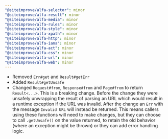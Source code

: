 ```yaml
---
"@siteimprove/alfa-selector": minor
"@siteimprove/alfa-result": minor
"@siteimprove/alfa-media": minor
"@siteimprove/alfa-rules": minor
"@siteimprove/alfa-style": minor
"@siteimprove/alfa-xpath": minor
"@siteimprove/alfa-http": minor
"@siteimprove/alfa-iana": minor
"@siteimprove/alfa-act": minor
"@siteimprove/alfa-css": minor
"@siteimprove/alfa-url": minor
"@siteimprove/alfa-web": minor
---
```


- Removed `Err#get` and `Result#getErr`
- Added `Result#getUnsafe`
- Changed `Request#from`, `Response#from` and `Page#from` to return `Result<...>`.
  This is a breaking change.
  Before the change they were unsafely unwrapping the result of parsing an URL which would result in a runtime exception if the URL was invalid.
  After the change an `Err` with the message `Invalid URL` will instead be returned.
  This means callers using these functions will need to make changes, but they can choose to call `.getUnsafe()` on the value returned, to retain the old behavior (where an exception might be thrown) or they can add error handling logic.
